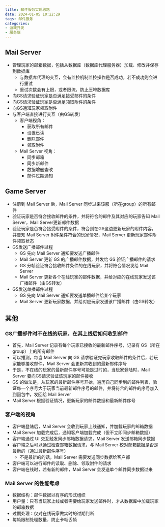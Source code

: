 ```yaml
---
title: 邮件服务实现思路
date: 2024-01-05 10:22:29
tags: 邮件服务
categories: 
- 游戏开发
- 服务端
---
```




## Mail Server

- 管理玩家的邮箱数据，包括从数据库（数据库代理服务器）加载、修改并保存到数据库
  - 与数据库代理的交互，会有监控机制监控操作是否成功，若不成功则会进行重试
  - 重试次数会有上限，或者限流，防止压垮数据库
- 向GS请求验证玩家是否满足接受邮件的条件
- 向GS请求验证玩家是否满足领取附件的条件
- 向GS通知玩家领取附件
- 与客户端直接进行交互（由GS转发）
  - 客户端视角：
    - 获取所有邮件
    - 设置已读
    - 删除邮件
    - 领取附件
  - Mail Server 视角：
    - 同步邮箱
    - 同步新邮件
    - 数据增删查改
    - 邮件过期通知



## Game Server

- 注册到 Mail Server 后，Mail Server 同步过来该服（所在group）的所有邮件
- 验证玩家是否符合接收邮件的条件，并将符合的邮件及其对应的玩家告知 Mail Server，Mail Server更新邮件数据
- 验证玩家是否符合接受附件的条件，符合则在GS这边更新玩家的附件内容，并告知 Mail Server 附件条件符合的玩家情况，Mail Server 更新玩家邮件附件领取状态
- GS发送广播邮件过程
  - GS 先向 Mail Server 通知要发送广播邮件
  - Mail Server 更新 GS 的广播邮件数据，并发给 GS 验证广播邮件的请求
  - GS 分帧验证符合接收邮件条件的在线玩家，并将符合情况发给 Mail Server
  - Mail Server 更新各个在线玩家的邮件数据，并给对应的在线玩家发送该广播邮件（由GS转发）
- GS发送单播邮件过程
  - GS 先向 Mail Server 通知要发送单播邮件给某个玩家
  - Mail Server 更新玩家数据，并给对应玩家发送该广播邮件（由GS转发）



## 其他

### GS广播邮件时不在线的玩家，在其上线后如何收到邮件

- 首先，Mail Server 记录有每个玩家已接收的最新邮件序号，记录有 GS（所在group）上的所有邮件
- 可以推测，每当 Mail Server 向 GS 请求验证完玩家收取邮件的条件后，若玩家能够接收邮件，Mail Server 会更新其收到的最新邮件序号
- 于是，不在线的玩家的最新邮件序号可能是过时的，当玩家登陆时，Mail Server 要向GS请求验证该玩家的邮件接收
- GS 的做法是，从玩家的最新邮件序号开始，遍历自己同步到的邮件列表，验证每一个序号大于玩家当前最新邮件序号的邮件，并将符合的邮件的序号加入到回包中，发回给 Mail Server
- Mail Server 根据验证情况，更新玩家的邮件数据和最新邮件序号



### 客户端的视角

- 客户端登陆后，Mail Server 会收到玩家上线通知，并加载玩家的邮箱数据
- Mail Server 加载完成后，通知客户端加载完成（但不立即同步邮箱数据）
- 客户端通过 UI 交互触发同步邮箱数据请求，Mail Server 发送邮箱同步数据
- 客户端之后可以通过检查邮箱数据请求，与 Mail Server 校对邮箱数据是否是最新的（通过最新邮件序号）
  - 不是最新的的话，Mail Server 需要发送同步数据给客户都
- 客户端可以进行邮件的读取、删除、领取附件的请求
- 客户端在线时，若有新的邮件，Mail Server 会发送单个邮件同步数据过来



### Mail Server 的性能考虑

- 数据结构：邮件数据以有序的形式组织
- 用户量：只有当玩家上线或者需要给玩家发送邮件时，才从数据库中加载玩家的邮箱数据
- 过期处理：仅对在线玩家做实时的过期判断
- 每帧限制处理数量，防止卡帧丢帧







